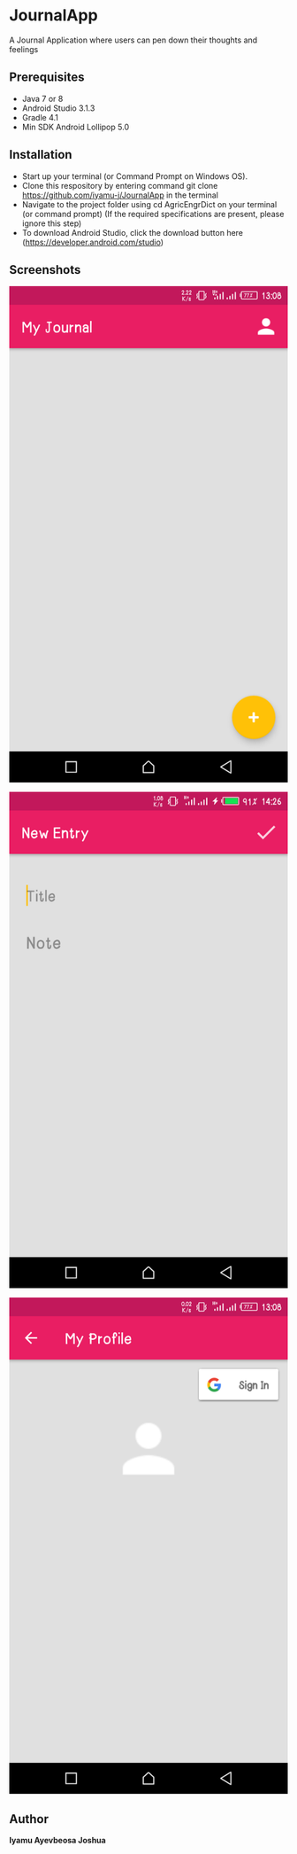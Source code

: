 # JournalApp
A Journal Application where users can pen down their thoughts and feelings

## Prerequisites 
* Java 7 or 8
* Android Studio 3.1.3
* Gradle 4.1
* Min SDK Android Lollipop 5.0 

## Installation
* Start up your terminal (or Command Prompt on Windows OS).
* Clone this respository by entering command git clone https://github.com/iyamu-j/JournalApp in the terminal
* Navigate to the project folder using cd AgricEngrDict on your terminal (or command prompt) (If the required specifications are present, please ignore this step)
* To download Android Studio, click the download button here (https://developer.android.com/studio)

## Screenshots 
![Screenshot](Screenshot_20180701-130826.png)

![Screenshot](Screenshot_20180630-142610.png)

![Screenshot](Screenshot_20180701-130833.png)

## Author
**Iyamu Ayevbeosa Joshua**
